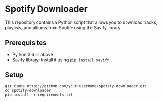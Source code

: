 # Spotify Downloader

This repository contains a Python script that allows you to download tracks, playlists, and albums from Spotify using the Savify library.

## Prerequisites

- Python 3.6 or above
- Savify library: Install it using `pip install savify`

## Setup
```
git clone https://github.com/your-username/spotify-downloader.git
cd spotify-downloader
pip install -r requirements.txt
```

#
